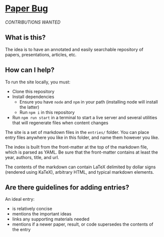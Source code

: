# [Paper Bug](https://jeremyong.com/paperbug)

_CONTRIBUTIONS WANTED_

## What is this?

The idea is to have an annotated and easily searchable repository of papers, presentations, articles, etc.

## How can I help?

To run the site locally, you must:

- Clone this repository
- Install dependencies
  - Ensure you have `node` and `npm` in your path (installing node will install the latter)
  - Run `npm i` in this repository
- Run `npm run start` in a terminal to start a live server and several utilities that will regenerate files when content changes

The site is a set of markdown files in the `entries/` folder. You can place entry files anywhere you like in this folder, and name them however you like.

The index is built from the front-matter at the top of the markdown file, which is parsed as YAML. Be sure that the front-matter contains at least the year, authors, title, and url.

The contents of the markdown can contain LaTeX delimited by dollar signs (rendered using KaTeX), arbitrary HTML, and typical markdown elements.

## Are there guidelines for adding entries?

An ideal entry:

- is relatively concise
- mentions the important ideas
- links any supporting materials needed
- mentions if a newer paper, result, or code supersedes the contents of the entry
